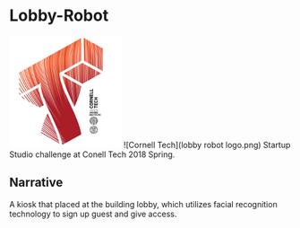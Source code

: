 # Lobby-Robot
![Cornell Tech](images/CT_logo1.png)
![Cornell Tech](lobby robot logo.png)
Startup Studio challenge at Conell Tech 2018 Spring.

## Narrative 
A kiosk that placed at the building lobby, which utilizes facial recognition technology to sign up guest and give access.
